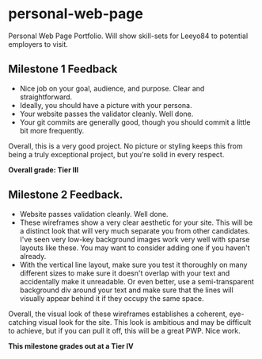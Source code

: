# personal-web-page

Personal Web Page Portfolio. Will show skill-sets for Leeyo84 to potential employers to visit. 

## Milestone 1 Feedback
* Nice job on your goal, audience, and purpose.  Clear and straightforward.
* Ideally, you should have a picture with your persona.
* Your website passes the validator cleanly.  Well done.
* Your git commits are generally good, though you should commit a little bit more frequently.

Overall, this is a very good project.  No picture or styling keeps this from being a truly exceptional project, but you're solid in every respect.

**Overall grade: Tier III**

## Milestone 2 Feedback.
* Website passes validation cleanly.  Well done.
* These wireframes show a very clear aesthetic for your site.  This will be a distinct look that will very much separate you from other candidates.  I've seen very low-key background images work very well with sparse layouts like these.  You may want to consider adding one if you haven't already.
* With the vertical line layout, make sure you test it thoroughly on many different sizes to make sure it doesn't overlap with your text and accidentally make it unreadable.  Or even better, use a semi-transparent background div around your text and make sure that the lines will visually appear behind it if they occupy the same space.

Overall, the visual look of these wireframes establishes a coherent, eye-catching visual look for the site.  This look is ambitious and may be difficult to achieve, but if you can pull it off, this will be a great PWP.  Nice work.  

**This milestone grades out at a Tier IV**
